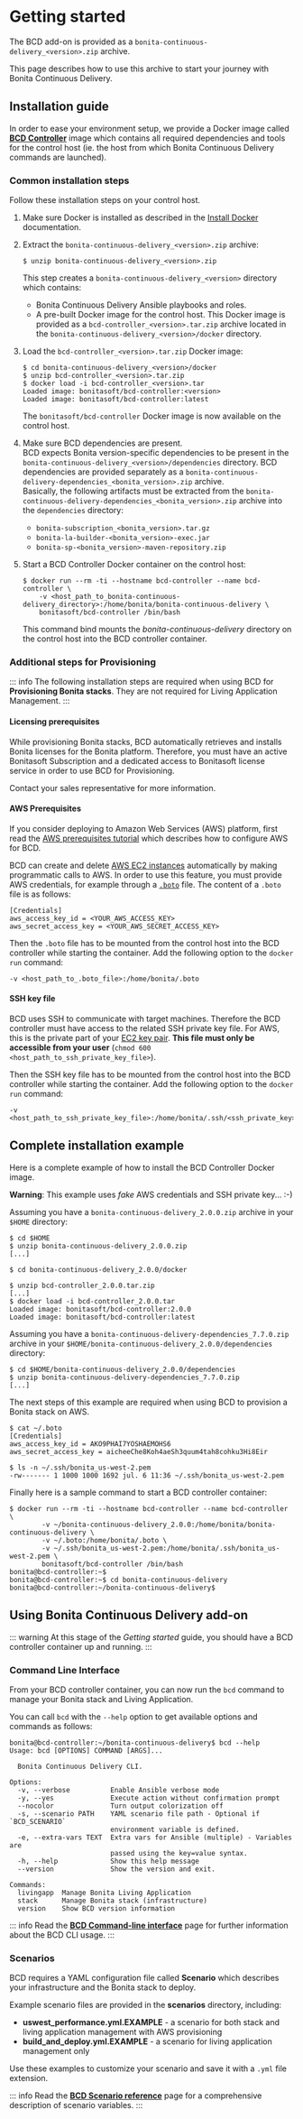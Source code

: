 # Getting started

The BCD add-on is provided as a `bonita-continuous-delivery_<version>.zip` archive.

This page describes how to use this archive to start your journey with Bonita Continuous Delivery.


## Installation guide

In order to ease your environment setup, we provide a Docker image called **[BCD Controller](bcd_controller.md)** image which contains all required dependencies and tools for the control host (ie. the host from which Bonita Continuous Delivery commands are launched).

### Common installation steps

Follow these installation steps on your control host.

1.  Make sure Docker is installed as described in the [Install Docker](https://docs.docker.com/engine/installation/) documentation.

2.  Extract the `bonita-continuous-delivery_<version>.zip` archive:

        $ unzip bonita-continuous-delivery_<version>.zip

    This step creates a `bonita-continuous-delivery_<version>` directory which contains:

    *   Bonita Continuous Delivery Ansible playbooks and roles.
    *   A pre-built Docker image for the control host. This Docker image is provided as a `bcd-controller_<version>.tar.zip` archive located in the `bonita-continuous-delivery_<version>/docker` directory.
3.  Load the `bcd-controller_<version>.tar.zip` Docker image:

        $ cd bonita-continuous-delivery_<version>/docker
        $ unzip bcd-controller_<version>.tar.zip
        $ docker load -i bcd-controller_<version>.tar
        Loaded image: bonitasoft/bcd-controller:<version>
        Loaded image: bonitasoft/bcd-controller:latest

    The `bonitasoft/bcd-controller` Docker image is now available on the control host.
4.  Make sure BCD dependencies are present.  
    BCD expects Bonita version-specific dependencies to be present in the `bonita-continuous-delivery_<version>/dependencies` directory. BCD dependencies are provided separately as a `bonita-continuous-delivery-dependencies_<bonita_version>.zip` archive.  
    Basically, the following artifacts must be extracted from the `bonita-continuous-delivery-dependencies_<bonita_version>.zip` archive into the `dependencies` directory:
    * `bonita-subscription_<bonita_version>.tar.gz`
    * `bonita-la-builder-<bonita_version>-exec.jar`
    * `bonita-sp-<bonita_version>-maven-repository.zip`
5.  Start a BCD Controller Docker container on the control host:

        $ docker run --rm -ti --hostname bcd-controller --name bcd-controller \
            -v <host_path_to_bonita-continuous-delivery_directory>:/home/bonita/bonita-continuous-delivery \
            bonitasoft/bcd-controller /bin/bash

    This command bind mounts the _bonita-continuous-delivery_ directory on the control host into the BCD controller container.


### Additional steps for Provisioning

::: info
The following installation steps are required when using BCD for **Provisioning Bonita stacks**. They are not required for Living Application Management.
:::

#### Licensing prerequisites

While provisioning Bonita stacks, BCD automatically retrieves and installs Bonita licenses for the Bonita platform. Therefore, you must have an active Bonitasoft Subscription and a dedicated access to Bonitasoft license service in order to use BCD for Provisioning.

Contact your sales representative for more information.

#### AWS Prerequisites

If you consider deploying to Amazon Web Services (AWS) platform, first read the [AWS prerequisites tutorial](aws_prerequisites.md) which describes how to configure AWS for BCD.

BCD can create and delete [AWS EC2 instances](https://aws.amazon.com/ec2/) automatically by making programmatic calls to AWS. In order to use this feature, you must provide AWS credentials, for example through a [`.boto`](https://boto.readthedocs.io/en/latest/boto_config_tut.html) file. The content of a `.boto` file is as follows:

    [Credentials]
    aws_access_key_id = <YOUR_AWS_ACCESS_KEY>
    aws_secret_access_key = <YOUR_AWS_SECRET_ACCESS_KEY>

Then the `.boto` file has to be mounted from the control host into the BCD controller while starting the container. Add the following option to the `docker run` command:

    -v <host_path_to_.boto_file>:/home/bonita/.boto

#### SSH key file

BCD uses SSH to communicate with target machines. Therefore the BCD controller must have access to the related SSH private key file. For AWS, this is the private part of your [EC2 key pair](http://docs.aws.amazon.com/AWSEC2/latest/UserGuide/ec2-key-pairs.html). **This file must only be accessible from your user** (`chmod 600 <host_path_to_ssh_private_key_file>`).

Then the SSH key file has to be mounted from the control host into the BCD controller while starting the container. Add the following option to the `docker run` command:

    -v <host_path_to_ssh_private_key_file>:/home/bonita/.ssh/<ssh_private_key>


## Complete installation example

Here is a complete example of how to install the BCD Controller Docker image.

**Warning**: This example uses _fake_ AWS credentials and SSH private key... :-)

Assuming you have a `bonita-continuous-delivery_2.0.0.zip` archive in your `$HOME` directory:

    $ cd $HOME
    $ unzip bonita-continuous-delivery_2.0.0.zip
    [...]

    $ cd bonita-continuous-delivery_2.0.0/docker

    $ unzip bcd-controller_2.0.0.tar.zip
    [...]
    $ docker load -i bcd-controller_2.0.0.tar
    Loaded image: bonitasoft/bcd-controller:2.0.0
    Loaded image: bonitasoft/bcd-controller:latest

Assuming you have a `bonita-continuous-delivery-dependencies_7.7.0.zip` archive in your `$HOME/bonita-continuous-delivery_2.0.0/dependencies` directory:

    $ cd $HOME/bonita-continuous-delivery_2.0.0/dependencies
    $ unzip bonita-continuous-delivery-dependencies_7.7.0.zip
    [...]

The next steps of this example are required when using BCD to provision a Bonita stack on AWS.

    $ cat ~/.boto
    [Credentials]
    aws_access_key_id = AKO9PHAI7YOSHAEMOHS6
    aws_secret_access_key = aicheeChe8Koh4aeSh3quum4tah8cohku3Hi8Eir

    $ ls -n ~/.ssh/bonita_us-west-2.pem
    -rw------- 1 1000 1000 1692 jul. 6 11:36 ~/.ssh/bonita_us-west-2.pem

Finally here is a sample command to start a BCD controller container:

    $ docker run --rm -ti --hostname bcd-controller --name bcd-controller \
            -v ~/bonita-continuous-delivery_2.0.0:/home/bonita/bonita-continuous-delivery \
            -v ~/.boto:/home/bonita/.boto \
            -v ~/.ssh/bonita_us-west-2.pem:/home/bonita/.ssh/bonita_us-west-2.pem \
            bonitasoft/bcd-controller /bin/bash
    bonita@bcd-controller:~$
    bonita@bcd-controller:~$ cd bonita-continuous-delivery
    bonita@bcd-controller:~/bonita-continuous-delivery$

## Using Bonita Continuous Delivery add-on

::: warning
At this stage of the _Getting started_ guide, you should have a BCD controller container up and running.
:::

### Command Line Interface

From your BCD controller container, you can now run the `bcd` command to manage your Bonita stack and Living Application.

You can call `bcd` with the `--help` option to get available options and commands as follows:

```
bonita@bcd-controller:~/bonita-continuous-delivery$ bcd --help
Usage: bcd [OPTIONS] COMMAND [ARGS]...

  Bonita Continuous Delivery CLI.

Options:
  -v, --verbose          Enable Ansible verbose mode
  -y, --yes              Execute action without confirmation prompt
  --nocolor              Turn output colorization off
  -s, --scenario PATH    YAML scenario file path - Optional if `BCD_SCENARIO`
                         environment variable is defined.
  -e, --extra-vars TEXT  Extra vars for Ansible (multiple) - Variables are
                         passed using the key=value syntax.
  -h, --help             Show this help message
  --version              Show the version and exit.

Commands:
  livingapp  Manage Bonita Living Application
  stack      Manage Bonita stack (infrastructure)
  version    Show BCD version information
```

::: info
Read the **[BCD Command-line interface](bcd_cli.md)** page for further information about the BCD CLI usage.
:::

### Scenarios

BCD requires a YAML configuration file called **Scenario** which describes your infrastructure and the Bonita stack to deploy.

Example scenario files are provided in the **scenarios** directory, including:
- **uswest_performance.yml.EXAMPLE** - a scenario for both stack and living application management with AWS provisioning
- **build_and_deploy.yml.EXAMPLE** - a scenario for living application management only

Use these examples to customize your scenario and save it with a `.yml` file extension.

::: info
Read the **[BCD Scenario reference](scenarios.md)** page for a comprehensive description of scenario variables.
:::
